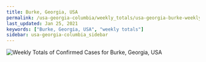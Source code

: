 ```yaml
---
title: Burke, Georgia, USA
permalink: /usa-georgia-columbia/weekly_totals/usa-georgia-burke-weekly_totals.html
last_updated: Jan 25, 2021
keywords: ["Burke, Georgia, USA", "weekly totals"]
sidebar: usa-georgia-columbia_sidebar
---
```


![Weekly Totals of Confirmed Cases for Burke, Georgia, USA](/covid_tracker/images/graphs/usa-georgia-burke-weekly_totals_graph.png)
